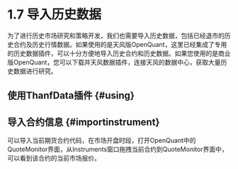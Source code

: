 # 1.7 导入历史数据

为了进行历史市场研究和策略开发，我们也需要导入历史数据，包括已经退市的历史合约及历史行情数据。如果使用的是天风版OpenQuant，这里已经集成了专用的历史数据插件，可以十分方便地导入历史合约和历史数据。如果您使用的是商业版OpenQuant，您可以下载并天风数据插件，连接天风的数据中心，获取大量历史数据进行研究。

## 使用ThanfData插件 {#using}

## 导入合约信息 {#importinstrument}

可以导入当前期货合约代码，在市场开盘时段，打开OpenQuant中的QuoteMonitor界面，从Instruments窗口拖拽当前合约到QuoteMonitor界面中，可以看到该合约的当前市场报价。

